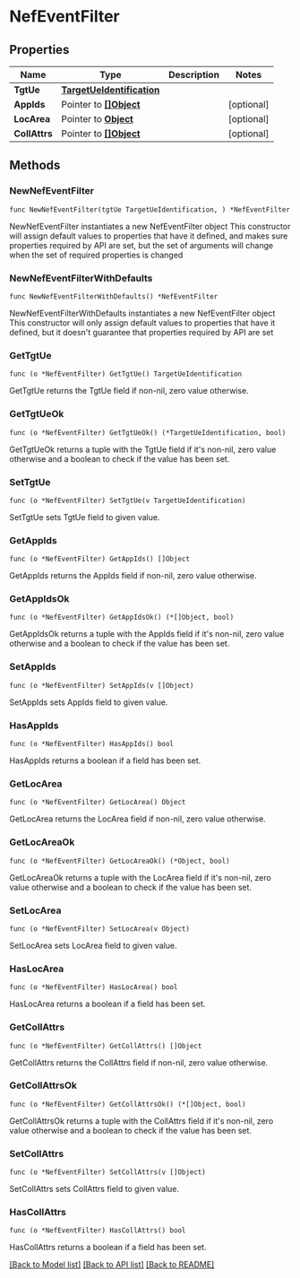 # NefEventFilter

## Properties

Name | Type | Description | Notes
------------ | ------------- | ------------- | -------------
**TgtUe** | [**TargetUeIdentification**](TargetUeIdentification.md) |  | 
**AppIds** | Pointer to [**[]Object**](Object.md) |  | [optional] 
**LocArea** | Pointer to [**Object**](Object.md) |  | [optional] 
**CollAttrs** | Pointer to [**[]Object**](Object.md) |  | [optional] 

## Methods

### NewNefEventFilter

`func NewNefEventFilter(tgtUe TargetUeIdentification, ) *NefEventFilter`

NewNefEventFilter instantiates a new NefEventFilter object
This constructor will assign default values to properties that have it defined,
and makes sure properties required by API are set, but the set of arguments
will change when the set of required properties is changed

### NewNefEventFilterWithDefaults

`func NewNefEventFilterWithDefaults() *NefEventFilter`

NewNefEventFilterWithDefaults instantiates a new NefEventFilter object
This constructor will only assign default values to properties that have it defined,
but it doesn't guarantee that properties required by API are set

### GetTgtUe

`func (o *NefEventFilter) GetTgtUe() TargetUeIdentification`

GetTgtUe returns the TgtUe field if non-nil, zero value otherwise.

### GetTgtUeOk

`func (o *NefEventFilter) GetTgtUeOk() (*TargetUeIdentification, bool)`

GetTgtUeOk returns a tuple with the TgtUe field if it's non-nil, zero value otherwise
and a boolean to check if the value has been set.

### SetTgtUe

`func (o *NefEventFilter) SetTgtUe(v TargetUeIdentification)`

SetTgtUe sets TgtUe field to given value.


### GetAppIds

`func (o *NefEventFilter) GetAppIds() []Object`

GetAppIds returns the AppIds field if non-nil, zero value otherwise.

### GetAppIdsOk

`func (o *NefEventFilter) GetAppIdsOk() (*[]Object, bool)`

GetAppIdsOk returns a tuple with the AppIds field if it's non-nil, zero value otherwise
and a boolean to check if the value has been set.

### SetAppIds

`func (o *NefEventFilter) SetAppIds(v []Object)`

SetAppIds sets AppIds field to given value.

### HasAppIds

`func (o *NefEventFilter) HasAppIds() bool`

HasAppIds returns a boolean if a field has been set.

### GetLocArea

`func (o *NefEventFilter) GetLocArea() Object`

GetLocArea returns the LocArea field if non-nil, zero value otherwise.

### GetLocAreaOk

`func (o *NefEventFilter) GetLocAreaOk() (*Object, bool)`

GetLocAreaOk returns a tuple with the LocArea field if it's non-nil, zero value otherwise
and a boolean to check if the value has been set.

### SetLocArea

`func (o *NefEventFilter) SetLocArea(v Object)`

SetLocArea sets LocArea field to given value.

### HasLocArea

`func (o *NefEventFilter) HasLocArea() bool`

HasLocArea returns a boolean if a field has been set.

### GetCollAttrs

`func (o *NefEventFilter) GetCollAttrs() []Object`

GetCollAttrs returns the CollAttrs field if non-nil, zero value otherwise.

### GetCollAttrsOk

`func (o *NefEventFilter) GetCollAttrsOk() (*[]Object, bool)`

GetCollAttrsOk returns a tuple with the CollAttrs field if it's non-nil, zero value otherwise
and a boolean to check if the value has been set.

### SetCollAttrs

`func (o *NefEventFilter) SetCollAttrs(v []Object)`

SetCollAttrs sets CollAttrs field to given value.

### HasCollAttrs

`func (o *NefEventFilter) HasCollAttrs() bool`

HasCollAttrs returns a boolean if a field has been set.


[[Back to Model list]](../README.md#documentation-for-models) [[Back to API list]](../README.md#documentation-for-api-endpoints) [[Back to README]](../README.md)


